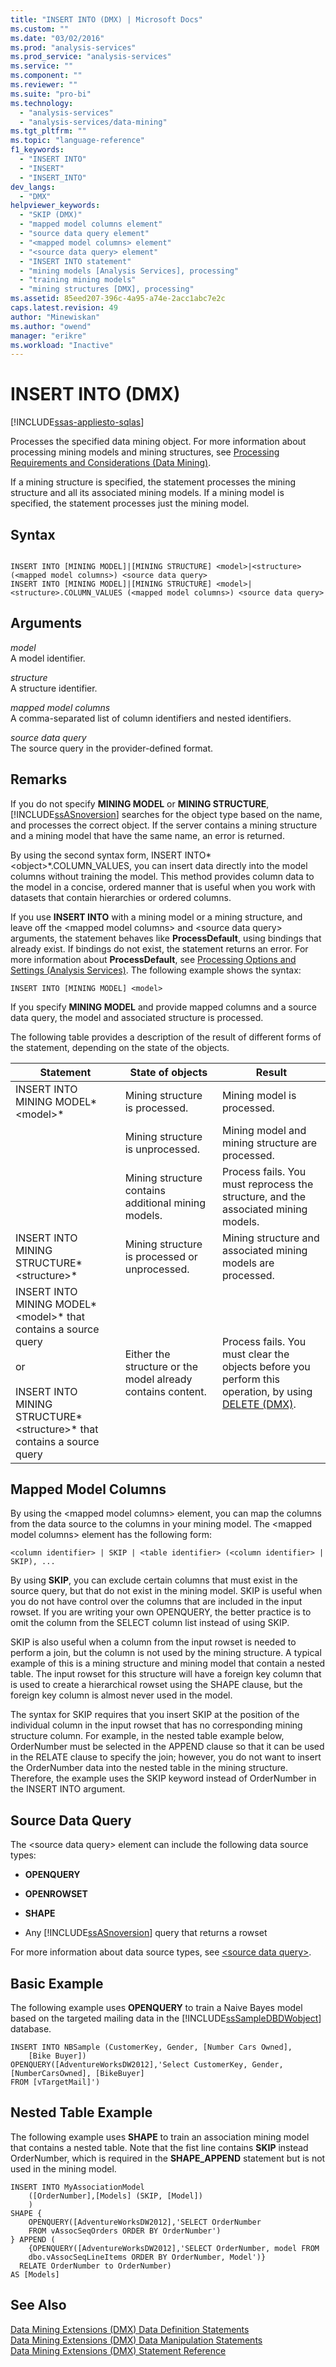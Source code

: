 ```yaml
---
title: "INSERT INTO (DMX) | Microsoft Docs"
ms.custom: ""
ms.date: "03/02/2016"
ms.prod: "analysis-services"
ms.prod_service: "analysis-services"
ms.service: ""
ms.component: ""
ms.reviewer: ""
ms.suite: "pro-bi"
ms.technology: 
  - "analysis-services"
  - "analysis-services/data-mining"
ms.tgt_pltfrm: ""
ms.topic: "language-reference"
f1_keywords: 
  - "INSERT INTO"
  - "INSERT"
  - "INSERT_INTO"
dev_langs: 
  - "DMX"
helpviewer_keywords: 
  - "SKIP (DMX)"
  - "mapped model columns element"
  - "source data query element"
  - "<mapped model columns> element"
  - "<source data query> element"
  - "INSERT INTO statement"
  - "mining models [Analysis Services], processing"
  - "training mining models"
  - "mining structures [DMX], processing"
ms.assetid: 85eed207-396c-4a95-a74e-2acc1abc7e2c
caps.latest.revision: 49
author: "Minewiskan"
ms.author: "owend"
manager: "erikre"
ms.workload: "Inactive"
---
```

# INSERT INTO (DMX)
[!INCLUDE[ssas-appliesto-sqlas](../includes/ssas-appliesto-sqlas.md)]

  Processes the specified data mining object. For more information about processing mining models and mining structures, see [Processing Requirements and Considerations &#40;Data Mining&#41;](../analysis-services/data-mining/processing-requirements-and-considerations-data-mining.md).  
  
 If a mining structure is specified, the statement processes the mining structure and all its associated mining models. If a mining model is specified, the statement processes just the mining model.  
  
## Syntax  
  
```  
  
INSERT INTO [MINING MODEL]|[MINING STRUCTURE] <model>|<structure> (<mapped model columns>) <source data query>  
INSERT INTO [MINING MODEL]|[MINING STRUCTURE] <model>|<structure>.COLUMN_VALUES (<mapped model columns>) <source data query>  
```  
  
## Arguments  
 *model*  
 A model identifier.  
  
 *structure*  
 A structure identifier.  
  
 *mapped model columns*  
 A comma-separated list of column identifiers and nested identifiers.  
  
 *source data query*  
 The source query in the provider-defined format.  
  
## Remarks  
 If you do not specify **MINING MODEL** or **MINING STRUCTURE**, [!INCLUDE[ssASnoversion](../includes/ssasnoversion-md.md)] searches for the object type based on the name, and processes the correct object. If the server contains a mining structure and a mining model that have the same name, an error is returned.  
  
 By using the second syntax form, INSERT INTO*\<object>*.COLUMN_VALUES, you can insert data directly into the model columns without training the model. This method provides column data to the model in a concise, ordered manner that is useful when you work with datasets that contain hierarchies or ordered columns.  
  
 If you use **INSERT INTO** with a mining model or a mining structure, and leave off the \<mapped model columns> and \<source data query> arguments, the statement behaves like **ProcessDefault**, using bindings that already exist. If bindings do not exist, the statement returns an error. For more information about **ProcessDefault**, see [Processing Options and Settings &#40;Analysis Services&#41;](../analysis-services/multidimensional-models/processing-options-and-settings-analysis-services.md). The following example shows the syntax:  
  
```  
INSERT INTO [MINING MODEL] <model>  
```  
  
 If you specify **MINING MODEL** and provide mapped columns and a source data query, the model and associated structure is processed.  
  
 The following table provides a description of the result of different forms of the statement, depending on the state of the objects.  
  
|Statement|State of objects|Result|  
|---------------|----------------------|------------|  
|INSERT INTO MINING MODEL*\<model>*|Mining structure is processed.|Mining model is processed.|  
||Mining structure is unprocessed.|Mining model and mining structure are processed.|  
||Mining structure contains additional mining models.|Process fails. You must reprocess the structure, and the associated mining models.|  
|INSERT INTO MINING STRUCTURE*\<structure>*|Mining structure is processed or unprocessed.|Mining structure and associated mining models are processed.|  
|INSERT INTO MINING MODEL*\<model>* that contains a source query<br /><br /> or<br /><br /> INSERT INTO MINING STRUCTURE*\<structure>* that contains a source query|Either the structure or the model already contains content.|Process fails. You must clear the objects before you perform this operation, by using [DELETE &#40;DMX&#41;](../dmx/delete-dmx.md).|  
  
## Mapped Model Columns  
 By using the \<mapped model columns> element, you can map the columns from the data source to the columns in your mining model. The \<mapped model columns> element has the following form:  
  
```  
<column identifier> | SKIP | <table identifier> (<column identifier> | SKIP), ...  
```  
  
 By using **SKIP**, you can exclude certain columns that must exist in the source query, but that do not exist in the mining model. SKIP is useful when you do not have control over the columns that are included in the input rowset. If you are writing your own OPENQUERY, the better practice is to omit the column from the SELECT column list instead of using SKIP.  
  
 SKIP is also useful when a column from the input rowset is needed to perform a join, but the column is not used by the mining structure. A typical example of this is a mining structure and mining model that contain a nested table. The input rowset for this structure will have a foreign key column that is used to create a hierarchical rowset using the SHAPE clause, but the foreign key column is almost never used in the model.  
  
 The syntax for SKIP requires that you insert SKIP at the position of the individual column in the input rowset that has no corresponding mining structure column. For example, in the nested table example below, OrderNumber must be selected in the APPEND clause so that it can be used in the RELATE clause to specify the join; however, you do not want to insert the OrderNumber data into the nested table in the mining structure. Therefore, the example uses the SKIP keyword instead of OrderNumber in the INSERT INTO argument.  
  
## Source Data Query  
 The \<source data query> element can include the following data source types:  
  
-   **OPENQUERY**  
  
-   **OPENROWSET**  
  
-   **SHAPE**  
  
-   Any [!INCLUDE[ssASnoversion](../includes/ssasnoversion-md.md)] query that returns a rowset  
  
 For more information about data source types, see [&#60;source data query&#62;](../dmx/source-data-query.md).  
  
## Basic Example  
 The following example uses **OPENQUERY** to train a Naive Bayes model based on the targeted mailing data in the [!INCLUDE[ssSampleDBDWobject](../includes/sssampledbdwobject-md.md)] database.  
  
```  
INSERT INTO NBSample (CustomerKey, Gender, [Number Cars Owned],  
    [Bike Buyer])  
OPENQUERY([AdventureWorksDW2012],'Select CustomerKey, Gender, [NumberCarsOwned], [BikeBuyer]   
FROM [vTargetMail]')  
```  
  
## Nested Table Example  
 The following example uses **SHAPE** to train an association mining model that contains a nested table. Note that the fist line contains **SKIP** instead OrderNumber, which is required in the **SHAPE_APPEND** statement but is not used in the mining model.  
  
```  
INSERT INTO MyAssociationModel  
    ([OrderNumber],[Models] (SKIP, [Model])  
    )  
SHAPE {  
    OPENQUERY([AdventureWorksDW2012],'SELECT OrderNumber  
    FROM vAssocSeqOrders ORDER BY OrderNumber')  
} APPEND (  
    {OPENQUERY([AdventureWorksDW2012],'SELECT OrderNumber, model FROM   
    dbo.vAssocSeqLineItems ORDER BY OrderNumber, Model')}  
  RELATE OrderNumber to OrderNumber)   
AS [Models]  
```  
  
## See Also  
 [Data Mining Extensions &#40;DMX&#41; Data Definition Statements](../dmx/dmx-statements-data-definition.md)   
 [Data Mining Extensions &#40;DMX&#41; Data Manipulation Statements](../dmx/dmx-statements-data-manipulation.md)   
 [Data Mining Extensions &#40;DMX&#41; Statement Reference](../dmx/data-mining-extensions-dmx-statements.md)  
  
  
